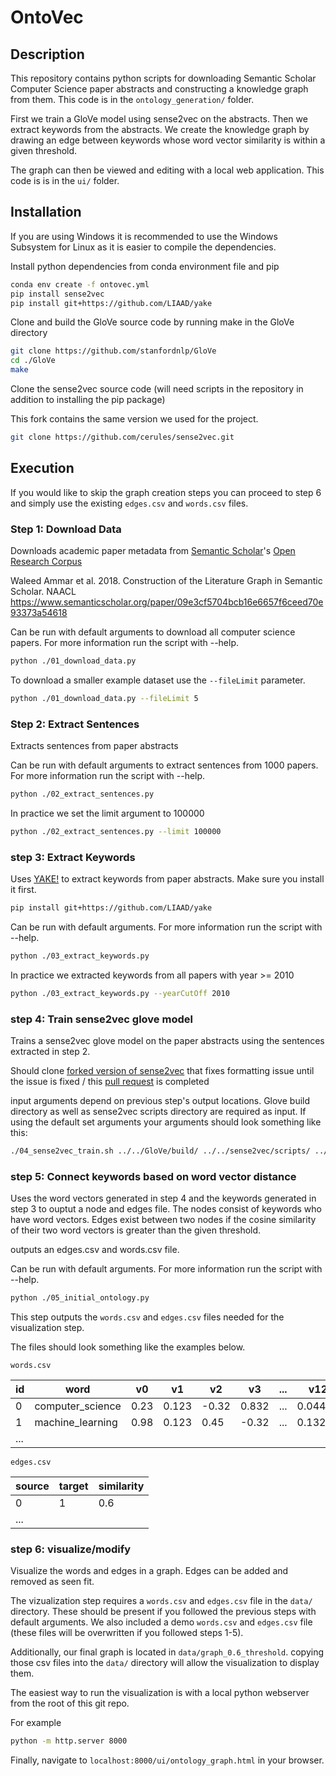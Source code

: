 # OntoVec

## Description

This repository contains python scripts for downloading Semantic Scholar Computer Science paper abstracts and constructing a knowledge graph from them. This code is in the `ontology_generation/` folder.

First we train a GloVe model using sense2vec on the abstracts. Then we extract keywords from the abstracts. We create the knowledge graph by drawing an edge between keywords whose word vector similarity is within a given threshold.

The graph can then be viewed and editing with a local web application. This code is is in the `ui/` folder.


## Installation

If you are using Windows it is recommended to use the Windows Subsystem for Linux as it is easier to compile the dependencies.

Install python dependencies from conda environment file and pip

```sh
conda env create -f ontovec.yml
pip install sense2vec
pip install git+https://github.com/LIAAD/yake
```

Clone and build the GloVe source code by running make in the GloVe directory

```sh
git clone https://github.com/stanfordnlp/GloVe
cd ./GloVe
make
```

Clone the sense2vec source code (will need scripts in the repository in addition to installing the pip package)

This fork contains the same version we used for the project.
```sh
git clone https://github.com/cerules/sense2vec.git
```

## Execution

If you would like to skip the graph creation steps you can proceed to step 6 and simply use the existing `edges.csv` and `words.csv` files.

### Step 1: Download Data

Downloads academic paper metadata from [Semantic Scholar](https://www.semanticscholar.org/)'s [Open Research Corpus](http://s2-public-api-prod.us-west-2.elasticbeanstalk.com/corpus/)

Waleed Ammar et al. 2018. Construction of the Literature Graph in Semantic Scholar. NAACL
https://www.semanticscholar.org/paper/09e3cf5704bcb16e6657f6ceed70e93373a54618

Can be run with default arguments to download all computer science papers. For more information run the script with --help.

```sh
python ./01_download_data.py
```

To download a smaller example dataset use the `--fileLimit` parameter.

```sh
python ./01_download_data.py --fileLimit 5
```


### Step 2: Extract Sentences

Extracts sentences from paper abstracts

Can be run with default arguments to extract sentences from 1000 papers. For more information run the script with --help.

```sh
python ./02_extract_sentences.py
```

In practice we set the limit argument to 100000

```sh
python ./02_extract_sentences.py --limit 100000
```

### step 3: Extract Keywords

Uses [YAKE!](https://github.com/LIAAD/yake) to extract keywords from paper abstracts.
Make sure you install it first.

```sh
pip install git+https://github.com/LIAAD/yake
```

Can be run with default arguments. For more information run the script with --help.

```sh
python ./03_extract_keywords.py
```

In practice we extracted keywords from all papers with year >= 2010

```sh
python ./03_extract_keywords.py --yearCutOff 2010
```

### step 4: Train sense2vec glove model

Trains a sense2vec glove model on the paper abstracts using the sentences extracted in step 2.

Should clone [forked version of sense2vec](https://github.com/cerules/sense2vec) that fixes formatting issue until the issue is fixed / this [pull request](https://github.com/explosion/sense2vec/pull/98) is completed

input arguments depend on previous step's output locations. Glove build directory as well as sense2vec scripts directory are required as input. If using the default set arguments your arguments should look something like this:

```sh
./04_sense2vec_train.sh ../../GloVe/build/ ../../sense2vec/scripts/ ../data/sense2vec_train/
```

### step 5: Connect keywords based on word vector distance

Uses the word vectors generated in step 4 and the keywords generated in step 3 to ouptut a node and edges file. The nodes consist of keywords who have word vectors. Edges exist between two nodes if the cosine similarity of their two word vectors is greater than the given threshold.

outputs an edges.csv and words.csv file.

Can be run with default arguments. For more information run the script with --help.

```sh
python ./05_initial_ontology.py
```

This step outputs the `words.csv` and `edges.csv` files needed for the visualization step.

The files should look something like the examples below.

`words.csv`

|id|word|v0|v1|v2|v3|...|v127|
|--|----|--|--|--|--|---|----|
|0|computer_science|0.23|0.123|-0.32|0.832|...|0.044123|
|1|machine_learning|0.98|0.123|0.45|-0.32|...|0.132|
|...|

`edges.csv`

|source|target|similarity|
|------|------|----------|
|0|1|0.6|
|...|


### step 6: visualize/modify

Visualize the words and edges in a graph.
Edges can be added and removed as seen fit.

The vizualization step requires a `words.csv` and `edges.csv` file in the `data/` directory. These should be present if you followed the previous steps with default arguments.
We also included a demo `words.csv` and `edges.csv` file (these files will be overwritten if you followed steps 1-5).

Additionally, our final graph is located in `data/graph_0.6_threshold`. copying those csv files into the `data/` directory will allow the visualization to display them.

The easiest way to run the visualization is with a local python webserver from the root of this git repo.

For example
```sh
python -m http.server 8000
```

Finally, navigate to `localhost:8000/ui/ontology_graph.html` in your browser.